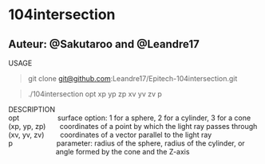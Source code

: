 # 104intersection

## Auteur: @Sakutaroo and @Leandre17

USAGE<br />

> git clone git@github.com:Leandre17/Epitech-104intersection.git

> ./104intersection opt xp yp zp xv yv zv p<br />

DESCRIPTION<br />
opt&emsp;&emsp;&emsp;&emsp;&emsp;&ensp;surface option: 1 for a sphere, 2 for a cylinder, 3 for a cone<br />
(xp, yp, zp)&emsp;&emsp;coordinates of a point by which the light ray passes through<br />
(xv, yv, zv)&emsp;&emsp;&nbsp;coordinates of a vector parallel to the light ray<br />
p&emsp;&emsp;&emsp;&emsp;&emsp;&emsp;&nbsp;parameter: radius of the sphere, radius of the cylinder, or<br />
&emsp;&emsp;&emsp;&emsp;&emsp;&emsp;&ensp;&nbsp;angle formed by the cone and the Z-axis
